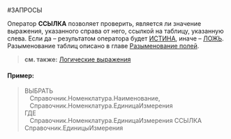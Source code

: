 #ЗАПРОСЫ 

Оператор **ССЫЛКА** позволяет проверить, является ли значение выражения, указанного справа от него, ссылкой на таблицу, указанную слева. Если да – результатом оператора будет [ИСТИНА](v8help://SyntaxHelperQueries/TRUE), иначе – [ЛОЖЬ](v8help://SyntaxHelperQueries/FALSE). Разыменование таблиц описано в главе [Разыменование полей](v8help://SyntaxHelperQueries/field_dereferencing.html).

> **см. также:** [Логические выражения](v8help://SyntaxHelperQueries/condition_expressions.html)

#### Пример:

> ВЫБРАТЬ  
>    Справочник.Номенклатура.Наименование,  
>    Справочник.Номенклатура.ЕдиницаИзмерения  
> ГДЕ   
>    Справочник.Номенклатура.ЕдиницаИзмерения ССЫЛКА Справочник.ЕдиницыИзмерения